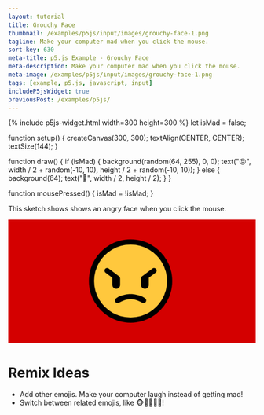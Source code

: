 ```yaml
---
layout: tutorial
title: Grouchy Face
thumbnail: /examples/p5js/input/images/grouchy-face-1.png
tagline: Make your computer mad when you click the mouse.
sort-key: 630
meta-title: p5.js Example - Grouchy Face
meta-description: Make your computer mad when you click the mouse.
meta-image: /examples/p5js/input/images/grouchy-face-1.png
tags: [example, p5.js, javascript, input]
includeP5jsWidget: true
previousPost: /examples/p5js/
---
```


{% include p5js-widget.html width=300 height=300 %}
let isMad = false;

function setup() {
  createCanvas(300, 300);
  textAlign(CENTER, CENTER);
  textSize(144);
}

function draw() {
  if (isMad) {
    background(random(64, 255), 0, 0);
    text("😠", width / 2 + random(-10, 10), height / 2 + random(-10, 10));
  } else {
    background(64);
    text("🙂", width / 2, height / 2);
  }
}

function mousePressed() {
  isMad = !isMad;
}
</script>

This sketch shows shows an angry face when you click the mouse.

![grouchy face](/examples/p5js/input/images/grouchy-face-1.png)

# Remix Ideas

- Add other emojis. Make your computer laugh instead of getting mad!
- Switch between related emojis, like 🐵🙊🙉🙈🐒!